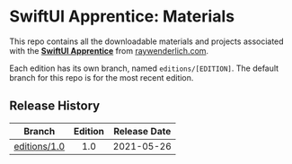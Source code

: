 # SwiftUI Apprentice: Materials

This repo contains all the downloadable materials and projects associated with the **[SwiftUI Apprentice](https://www.raywenderlich.com/books/swiftui-apprentice)** from [raywenderlich.com](https://www.raywenderlich.com).

Each edition has its own branch, named `editions/[EDITION]`. The default branch for this repo is for the most recent edition.

## Release History

| Branch                                                                            | Edition | Release Date |
| --------------------------------------------------------------------------------- |:-------:|:------------:|
| [editions/1.0](https://github.com/raywenderlich/suia-materials/tree/editions/1.0) | 1.0     | 2021-05-26   |

